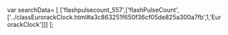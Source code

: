 var searchData= \[
\[\'flashpulsecount\_557\',\[\'flashPulseCount\',\[\'../classEurorackClock.html\#a3c863251f650f36cf05de825a300a7fb\',1,\'EurorackClock\'\]\]\]
\];
